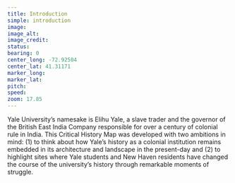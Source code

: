 ```yaml
---
title: Introduction
simple: introduction
image:
image_alt:
image_credit:
status:
bearing: 0
center_long: -72.92504
center_lat: 41.31171
marker_long:
marker_lat:
pitch:
speed:
zoom: 17.85
---
```


Yale University’s namesake is Elihu Yale, a slave trader and the governor of the British East India Company responsible for over a century of colonial rule in India. This Critical History Map was developed with two ambitions in mind: (1) to think about how Yale’s history as a colonial institution remains embedded in its architecture and landscape in the present-day and (2) to highlight sites where Yale students and New Haven residents have changed the course of the university’s history through remarkable moments of struggle.
